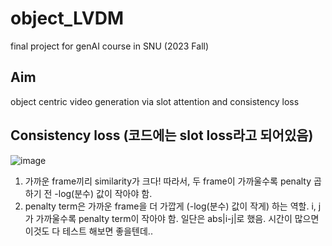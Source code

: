 # object_LVDM
final project for genAI course in SNU (2023 Fall)

## Aim
object centric video generation via slot attention and consistency loss

## Consistency loss (코드에는 slot loss라고 되어있음)
![image](https://github.com/Sangyoon-Bae/object_LVDM/assets/90450600/91bc178c-230e-45af-b018-2d1fb14ab502)

1. 가까운 frame끼리 similarity가 크다! 따라서, 두 frame이 가까울수록 penalty 곱하기 전 -log(분수) 값이 작아야 함.
2. penalty term은 가까운 frame을 더 가깝게 (-log(분수) 값이 작게) 하는 역할. i, j가 가까울수록 penalty term이 작아야 함. 일단은 abs|i-j|로 했음. 시간이 많으면 이것도 다 테스트 해보면 좋을텐데..
